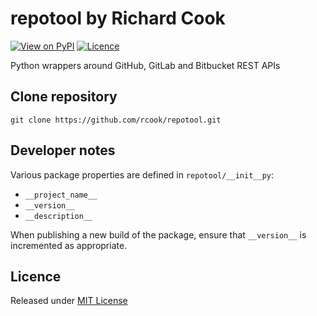 # repotool by Richard Cook

[![View on PyPI](https://img.shields.io/pypi/v/repotool.svg)](https://pypi.python.org/pypi/repotool)
[![Licence](https://img.shields.io/badge/license-MIT-blue.svg)](https://raw.githubusercontent.com/rcook/repotool/master/LICENSE)

Python wrappers around GitHub, GitLab and Bitbucket REST APIs

## Clone repository

```
git clone https://github.com/rcook/repotool.git
```

## Developer notes

Various package properties are defined in `repotool/__init__py`:

* `__project_name__`
* `__version__`
* `__description__`

When publishing a new build of the package, ensure that `__version__` is incremented as appropriate.

## Licence

Released under [MIT License][licence]

[licence]: LICENSE
